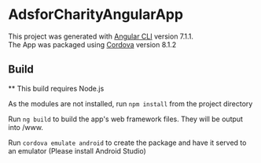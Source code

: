# AdsforCharityAngularApp

This project was generated with [Angular CLI](https://github.com/angular/angular-cli) version 7.1.1.<br>
The App was packaged using [Cordova](https://cordova.apache.org/#getstarted) version 8.1.2

## Build

** This build requires Node.js

As the modules are not installed, run `npm install` from the project directory

Run `ng build` to build the app's web framework files. They will be output into /www.

Run `cordova emulate android` to create the package and have it served to an emulator (Please install Android Studio)
